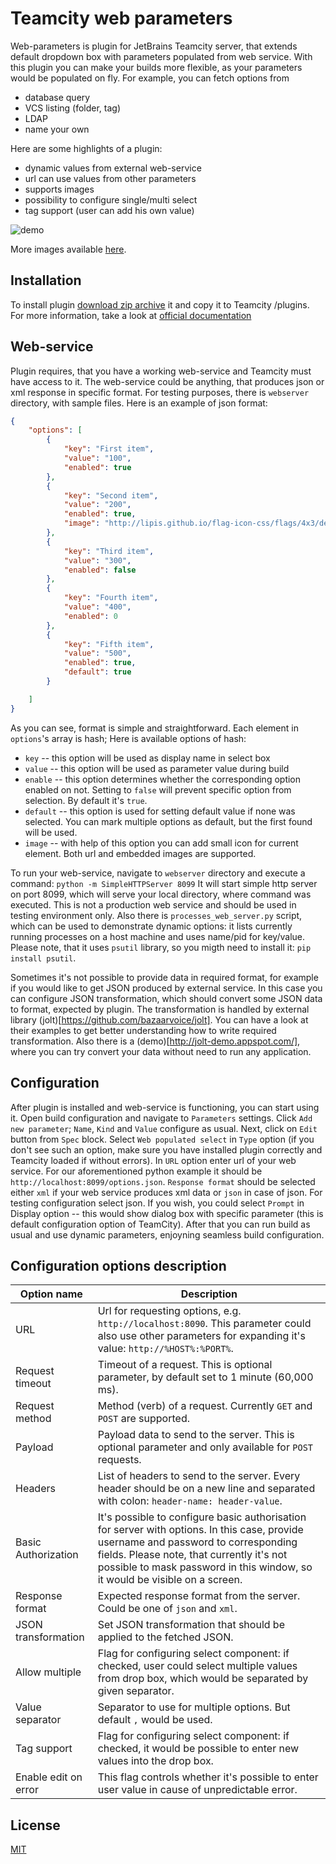 Teamcity web parameters
=======================
Web-parameters is plugin for JetBrains Teamcity server, that extends default dropdown box with parameters populated from web service.
With this plugin you can make your builds more flexible, as your parameters would be populated on fly. For example, you can fetch options from
  - database query
  - VCS listing (folder, tag)
  - LDAP
  - name your own

Here are some highlights of a plugin:
  - dynamic values from external web-service
  - url can use values from other parameters
  - supports images
  - possibility to configure single/multi select
  - tag support (user can add his own value)

![demo](https://github.com/grundic/teamcity-web-parameters/blob/master/demo/process-select.gif?raw=true)

More images available [here](https://github.com/grundic/teamcity-web-parameters/wiki/Demo).

Installation
-------------
To install plugin [download zip archive](https://github.com/grundic/teamcity-web-parameters/releases/latest) it and copy it to Teamcity <data directory>/plugins. For more information, take a look at [official documentation](https://confluence.jetbrains.com/display/TCD8/Installing+Additional+Plugins)

Web-service
-----------
Plugin requires, that you have a working web-service and Teamcity must have access to it.
The web-service could be anything, that produces json or xml response in specific format.
For testing purposes, there is `webserver` directory, with sample files. Here is an example of json format:
```json
{
    "options": [
        {
            "key": "First item",
            "value": "100",
            "enabled": true
        },
        {
            "key": "Second item",
            "value": "200",
            "enabled": true,
            "image": "http://lipis.github.io/flag-icon-css/flags/4x3/de.svg"
        },
        {
            "key": "Third item",
            "value": "300",
            "enabled": false
        },
        {
            "key": "Fourth item",
            "value": "400",
            "enabled": 0
        },
        {
            "key": "Fifth item",
            "value": "500",
            "enabled": true,
            "default": true
        }

    ]
}
```
As you can see, format is simple and straightforward. Each element in `options`'s array is hash;
Here is available options of hash:
  * `key` -- this option will be used as display name in select box
  * `value` -- this option will be used as parameter value during build
  * `enable` -- this option determines whether the corresponding option enabled on not. Setting to `false` will prevent
  specific option from selection. By default it's `true`.
  * `default` -- this option is used for setting default value if none was selected. You can mark multiple options as
  default, but the first found will be used.
  * `image` -- with help of this option you can add small icon for current element. Both url and embedded images are supported.

To run your web-service, navigate to `webserver` directory and execute a command:
```python -m SimpleHTTPServer 8099```
It will start simple http server on port 8099, which will serve your local directory, where command was executed.
This is not a production web service and should be used in testing environment only.
Also there is `processes_web_server.py` script, which can be used to demonstrate dynamic options: it lists currently running
processes on a host machine and uses name/pid for key/value. Please note, that it uses `psutil` library, so you migth need to
install it: ```pip install psutil```.

Sometimes it's not possible to provide data in required format, for example if you would like to get JSON produced by
external service. In this case you can configure JSON transformation, which should convert some JSON data to format,
expected by plugin. The transformation is handled by external library (jolt)[https://github.com/bazaarvoice/jolt]. You
can have a look at their examples to get better understanding how to write required transformation. Also there is a 
(demo)[http://jolt-demo.appspot.com/], where you can try convert your data without need to run any application.

Configuration
-------------
After plugin is installed and web-service is functioning, you can start using it.
Open build configuration and navigate to `Parameters` settings. Click `Add new parameter`; `Name`, `Kind` and `Value` configure as usual.
Next, click on `Edit` button from `Spec` block.
Select `Web populated select` in `Type` option (if you don't see such an option, make sure you have installed plugin correctly and Teamcity loaded if without errors).
In `URL` option enter url of your web service. For our aforementioned python example it should be ```http://localhost:8099/options.json```.
`Response format` should be selected either `xml` if your web service produces xml data or `json` in case of json. For testing configuration select json.
If you wish, you could select `Prompt` in Display option -- this would show dialog box with specific parameter (this is default configuration option of TeamCity).
After that you can run build as usual and use dynamic parameters, enjoyning seamless build configuration.

Configuration options description
---------------------------------
| Option name | Description |
| ----------- | ----------- |
| URL | Url for requesting options, e.g. `http://localhost:8090`. This parameter could also use other parameters for expanding it's value: `http://%HOST%:%PORT%`. |
| Request timeout | Timeout of a request. This is optional parameter, by default set to 1 minute (60,000 ms). |
| Request method | Method (verb) of a request. Currently `GET` and `POST` are supported. |
| Payload | Payload data to send to the server. This is optional parameter and only available for `POST` requests. |
| Headers | List of headers to send to the server. Every header should be on a new line and separated with colon: `header-name: header-value`. |
| Basic Authorization | It's possible to configure basic authorisation for server with options. In this case, provide username and password to corresponding fields. Please note, that currently it's not possible to mask password in this window, so it would be visible on a screen. |
| Response format | Expected response format from the server. Could be one of `json` and `xml`. |
| JSON transformation | Set JSON transformation that should be applied to the fetched JSON. |
| Allow multiple | Flag for configuring select component: if checked, user could select multiple values from drop box, which would be separated by given separator. |
| Value separator | Separator to use for multiple options. But default `,` would be used. |
| Tag support | Flag for configuring select component: if checked, it would be possible to enter new values into the drop box. |
| Enable edit on error | This flag controls whether it's possible to enter user value in cause of unpredictable error. |

License
-------
[MIT](https://github.com/grundic/teamcity-web-parameters/blob/master/LICENSE)

